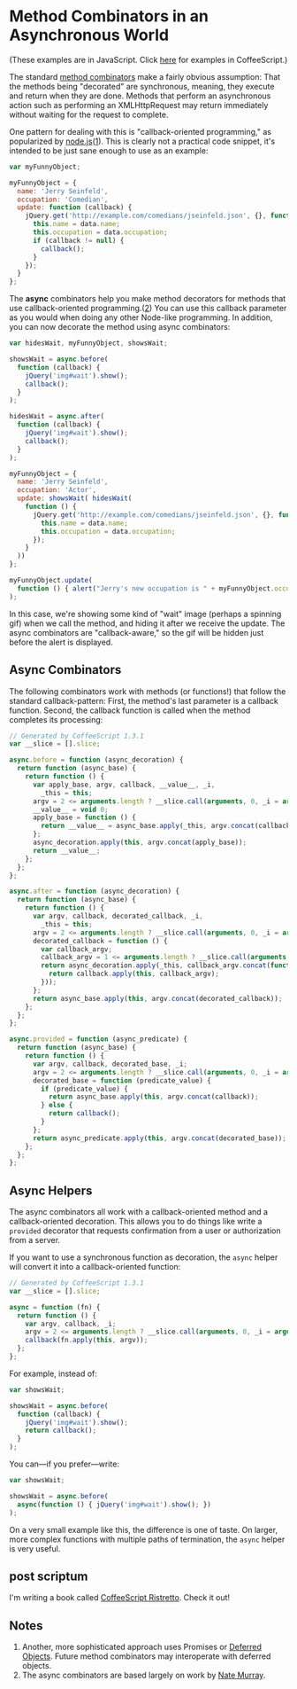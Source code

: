 Method Combinators in an Asynchronous World
===========================================

(These examples are in JavaScript. Click [here](https://github.com/raganwald/method-combinators/blob/master/doc/async.md#method-combinators-in-an-asynchronous-world) for examples in CoffeeScript.)

The standard [method combinators] make a fairly obvious assumption: That the methods being "decorated" are synchronous, meaning, they execute and return when they are done. Methods that perform an asynchronous action such as performing an XMLHttpRequest may return immediately without waiting for the request to complete.

[method combinators]: https://github.com/raganwald/method-combinators

One pattern for dealing with this is "callback-oriented programming," as popularized by [node.js][node]([1](#notes)). This is clearly not a practical code snippet, it's intended to be just sane enough to use as an example:

[node]: http://nodejs.org/

```javascript
var myFunnyObject;

myFunnyObject = {
  name: 'Jerry Seinfeld',
  occupation: 'Comedian',
  update: function (callback) {
    jQuery.get('http://example.com/comedians/jseinfeld.json', {}, function (data) {
      this.name = data.name;
      this.occupation = data.occupation;
      if (callback != null) {
        callback();
      }
    });
  }
};
```

The **async** combinators help you make method decorators for methods that use callback-oriented programming.([2](#notes)) You can use this callback parameter as you would when doing any other Node-like programming. In addition, you can now decorate the method using async combinators:

```javascript
var hidesWait, myFunnyObject, showsWait;

showsWait = async.before(
  function (callback) {
    jQuery('img#wait').show();
    callback();
  }
);

hidesWait = async.after(
  function (callback) {
    jQuery('img#wait').show();
    callback();
  }
);

myFunnyObject = {
  name: 'Jerry Seinfeld',
  occupation: 'Actor',
  update: showsWait( hidesWait(
    function () {
      jQuery.get('http://example.com/comedians/jseinfeld.json', {}, function (data) {
        this.name = data.name;
        this.occupation = data.occupation;
      });
    }
  ))
};

myFunnyObject.update(
  function () { alert("Jerry's new occupation is " + myFunnyObject.occupation); }
);
```

In this case, we're showing some kind of "wait" image (perhaps a spinning gif) when we call the method, and hiding it after we receive the update. The async combinators are "callback-aware," so the gif will be hidden just before the alert is displayed.

Async Combinators
-----------------

The following combinators work with methods (or functions!) that follow the standard callback-pattern: First, the method's last parameter is a callback function. Second, the callback function is called when the method completes its processing:

```javascript
// Generated by CoffeeScript 1.3.1
var __slice = [].slice;

async.before = function (async_decoration) {
  return function (async_base) {
    return function () {
      var apply_base, argv, callback, __value__, _i,
        _this = this;
      argv = 2 <= arguments.length ? __slice.call(arguments, 0, _i = arguments.length - 1) : (_i = 0, []), callback = arguments[_i++];
      __value__ = void 0;
      apply_base = function () {
        return __value__ = async_base.apply(_this, argv.concat(callback));
      };
      async_decoration.apply(this, argv.concat(apply_base));
      return __value__;
    };
  };
};

async.after = function (async_decoration) {
  return function (async_base) {
    return function () {
      var argv, callback, decorated_callback, _i,
        _this = this;
      argv = 2 <= arguments.length ? __slice.call(arguments, 0, _i = arguments.length - 1) : (_i = 0, []), callback = arguments[_i++];
      decorated_callback = function () {
        var callback_argv;
        callback_argv = 1 <= arguments.length ? __slice.call(arguments, 0) : [];
        return async_decoration.apply(_this, callback_argv.concat(function () {
          return callback.apply(this, callback_argv);
        }));
      };
      return async_base.apply(this, argv.concat(decorated_callback));
    };
  };
};

async.provided = function (async_predicate) {
  return function (async_base) {
    return function () {
      var argv, callback, decorated_base, _i;
      argv = 2 <= arguments.length ? __slice.call(arguments, 0, _i = arguments.length - 1) : (_i = 0, []), callback = arguments[_i++];
      decorated_base = function (predicate_value) {
        if (predicate_value) {
          return async_base.apply(this, argv.concat(callback));
        } else {
          return callback();
        }
      };
      return async_predicate.apply(this, argv.concat(decorated_base));
    };
  };
};
```

Async Helpers
-------------

The async combinators all work with a callback-oriented method and a callback-oriented decoration. This allows you to do things like write a `provided` decorator that requests confirmation from a user or authorization from a server.

If you want to use a synchronous function as decoration, the `async` helper will convert it into a callback-oriented function:

```javascript
// Generated by CoffeeScript 1.3.1
var __slice = [].slice;

async = function (fn) {
  return function () {
    var argv, callback, _i;
    argv = 2 <= arguments.length ? __slice.call(arguments, 0, _i = arguments.length - 1) : (_i = 0, []), callback = arguments[_i++];
    callback(fn.apply(this, argv));
  };
};
```

For example, instead of:

```javascript
var showsWait;

showsWait = async.before(
  function (callback) {
    jQuery('img#wait').show();
    return callback();
  }
);
```

You can—if you prefer—write:

```javascript
var showsWait;

showsWait = async.before(
  async(function () { jQuery('img#wait').show(); })
);
```

On a very small example like this, the difference is one of taste. On larger, more complex functions with multiple paths of termination, the `async` helper is very useful.

post scriptum
-------------

I'm writing a book called [CoffeeScript Ristretto](http://leanpub.com/coffeescript-ristretto). Check it out!

Notes
-----

1. Another, more sophisticated approach uses Promises or [Deferred Objects]. Future method combinators may interoperate with deferred objects.
2. The async combinators are based largely on work by [Nate Murray](https://github.com/jashmenn).

[Deferred Objects]:http://api.jquery.com/category/deferred-object/
